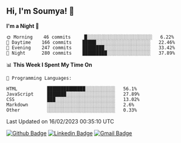 ## Hi, I'm Soumya! 👋

<!--START_SECTION:waka-->
**I'm a Night 🦉** 

```text
🌞 Morning    46 commits     █░░░░░░░░░░░░░░░░░░░░░░░░   6.22% 
🌆 Daytime    166 commits    █████░░░░░░░░░░░░░░░░░░░░   22.46% 
🌃 Evening    247 commits    ████████░░░░░░░░░░░░░░░░░   33.42% 
🌙 Night      280 commits    █████████░░░░░░░░░░░░░░░░   37.89%

```


📊 **This Week I Spent My Time On** 

```text
💬 Programming Languages: 

HTML           ██████████████░░░░░░░░░░░   56.1% 
JavaScript     ███████░░░░░░░░░░░░░░░░░░   27.89% 
CSS            ███░░░░░░░░░░░░░░░░░░░░░░   13.02% 
Markdown       ░░░░░░░░░░░░░░░░░░░░░░░░░   2.6% 
Other          ░░░░░░░░░░░░░░░░░░░░░░░░░   0.33%
```


 Last Updated on 16/02/2023 00:35:10 UTC
<!--END_SECTION:waka-->

[![Github Badge](https://img.shields.io/badge/-rubyruins-grey?style=for-the-badge&logo=github&logoColor=white&link=https://github.com/rubyruins/)](https://www.github.com/rubyruins/) 
[![Linkedin Badge](https://img.shields.io/badge/-Soumya%20Parekh-0072b1?style=for-the-badge&logo=Linkedin&logoColor=white&link=https://www.linkedin.com/in/Soumya-Parekh/)](https://www.linkedin.com/in/Soumya-Parekh/) 
[![Gmail Badge](https://img.shields.io/badge/-soumyaparekh.me@gmail.com-c14438?style=for-the-badge&logo=Gmail&logoColor=white&link=mailto:soumyaparekh.me@gmail.com)](mailto:soumyaparekh.me@gmail.com) 
